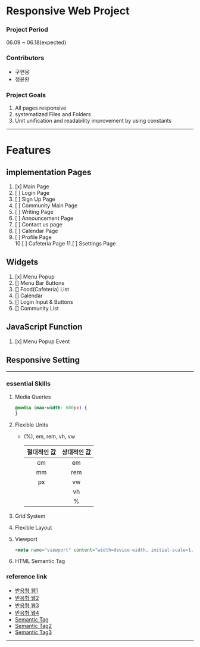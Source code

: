 # Responsive Web Project

### Project Period

06.09 ~ 06.18(expected)

### Contributors

- 구현웅
- 정윤환

### Project Goals

1. All pages responsive
2. systematized Files and Folders
3. Unit unification and readability improvement by using constants

---

# Features

## implementation Pages

1. [x] Main Page
2. [ ] Login Page
3. [ ] Sign Up Page
4. [ ] Community Main Page
5. [ ] Writing Page
6. [ ] Announcement Page
7. [ ] Contact us page
8. [ ] Calendar Page
9. [ ] Profile Page  
        10.[ ] Cafeteria Page 11.[ ] Ssettings Page

## Widgets

1. [x] Menu Popup
2. [] Menu Bar Buttons
3. [] Food(Cafeteria) List
4. [] Calendar
5. [] Login Input & Buttons
6. [] Community List

## JavaScript Function

1. [x] Menu Popup Event

## Responsive Setting

---

### essential Skills

1. Media Queries

   ```css
   @media (max-width: 600px) {
   }
   ```

2. Flexible Units

   - (%), em, rem, vh, vw

     | 절대적인 값 | 상대적인 값 |
     | :---------: | :---------: |
     |     cm      |     em      |
     |     mm      |     rem     |
     |     px      |     vw      |
     |             |     vh      |
     |             |      %      |

3. Grid System
4. Flexible Layout
5. Viewport

   ```html
   <meta name="viewport" content="width=device-width, initial-scale=1.0" />
   ```

6. HTML Semantic Tag

### reference link

- [반응형 웹1](https://nykim.work/84)
- [반응형 웹2](https://velog.io/@uni/CSS-반응형-웹을-만들때-어떤-단위를-쓰는게-좋을까)
- [반응형 웹3](https://www.nextree.co.kr/p8622/)
- [반응형 웹4](https://www.daleseo.com/css-responsive-layouts/)
- [Semantic Tag](https://velog.io/@syoung125/시맨틱-태그-Semantic-Tag-잘-사용하기)
- [Semantic Tag2](https://kutar37.tistory.com/entry/시멘틱-태그-Semantic-Tag)
- [Semantic Tag3](https://developer.mozilla.org/en-US/docs/Glossary/Semantics)

---
